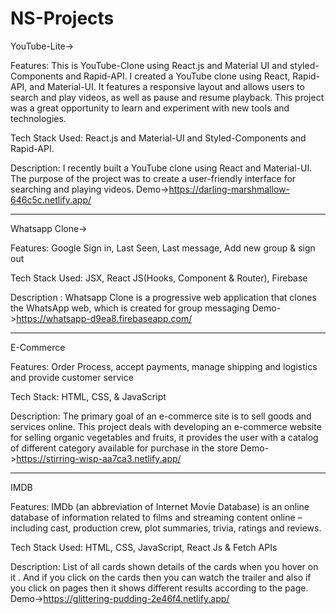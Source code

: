 # NS-Projects
YouTube-Lite->


Features:
This is YouTube-Clone using React.js and Material UI and styled-Components and Rapid-API.
I created a YouTube clone using React, Rapid-API, and Material-UI. It features a responsive layout and allows users to search and play videos, as well as pause and resume playback. This project was a great opportunity to learn and experiment with new tools and technologies.

Tech Stack Used: 
React.js and Material-UI and Styled-Components and Rapid-API.

Description: 
I recently built a YouTube clone using React and Material-UI. The purpose of the project was to create a user-friendly interface for searching and playing videos. 
Demo->https://darling-marshmallow-646c5c.netlify.app/

_____________________________________________________________________________________________

Whatsapp Clone->


Features:  Google Sign in, Last Seen, Last message, Add new group & sign out

Tech Stack Used: JSX, React JS(Hooks, Component & Router), Firebase

Description : Whatsapp Clone is a progressive web application that clones the WhatsApp web, which is created for group messaging
Demo->https://whatsapp-d9ea8.firebaseapp.com/

_____________________________________________________________________________________________________

E-Commerce


Features: Order Process, accept payments, manage shipping and logistics and provide customer service

Tech Stack: HTML, CSS, & JavaScript

Description: The primary goal of an e-commerce site is to sell goods and services online. This project deals with developing an e-commerce website for selling organic vegetables and fruits, it provides the user with a catalog of different category available for purchase in the store
Demo->https://stirring-wisp-aa7ca3.netlify.app/

_________________________________________________________________________________________________________________

IMDB

Features: IMDb (an abbreviation of Internet Movie Database) is an online database of information related to films and streaming content online – including cast, production crew, plot summaries, trivia, ratings  and reviews.

Tech Stack Used: HTML, CSS, JavaScript, React Js & Fetch APIs

Description: List of all cards shown details of the cards when you hover on it . And if you click on the cards then you can watch the trailer and also if you click on pages then it shows different results according to the page.
Demo->https://glittering-pudding-2e46f4.netlify.app/
